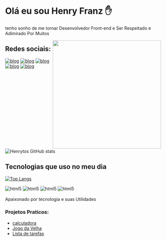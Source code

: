 
# Olá eu sou Henry Franz ✋

tenho sonho de me tornar Desenvolvedor Front-end e Ser Respeitado e Adimirado Por Muitos


<img align="right" width="350em" src="https://raw.githubusercontent.com/gist/Henrytos/2e6d7bd03518b93c4d858129e3459d1f/raw/451483efaf3a0c60a7d3401d543fbfa3b6c5ea63/githubcard.svg"/>

## Redes sociais:

[![blog](https://img.shields.io/badge/WhatsApp-25D366?style=for-the-badge&logo=whatsapp&logoColor=white)](https://wa.me/5511967603378)
[![blog](https://img.shields.io/badge/Facebook-1877F2?style=for-the-badge&logo=facebook&logoColor=white)](https://www.facebook.com/profile.php?id=100035259228757)
[![blog](https://img.shields.io/badge/Instagram-E4405F?style=for-the-badge&logo=instagram&logoColor=white)](https://www.instagram.com/_henry2928/)
[![blog](https://img.shields.io/badge/linkedin-0072b1?style=for-the-badge&logo=linkedin&logoColor=white)](https://www.linkedin.com/in/henry-franz-617841245/)
[![blog](https://img.shields.io/badge/DIscord-7289d9?style=for-the-badge&logo=Discord&logoColor=white)](https://discord.gg/a8sYJXvV)
<br>
<br>

![Henrytos GitHub stats](https://github-readme-stats.vercel.app/api?username=Henrytos&show_icons=true&theme=radical)



## Tecnologias que uso no meu dia

[![Top Langs](https://github-readme-stats.vercel.app/api/top-langs/?username=Henrytos)](https://github.com/anuraghazra/github-readme-stats)
<div style="display: inli_block">
<img align="center" alt="html5" src="https://img.shields.io/badge/HTML5-rgb(227,%2079,%2038)?style=for-the-badge&logo=html5&logoColor=white">
<img align="center" alt="html5" src="https://img.shields.io/badge/CSS3-rgb(21,%20114,%20182)?style=for-the-badge&logo=css3&logoColor=white">
<img align="center" alt="html5" src="https://img.shields.io/badge/Javascript-rgb(247,%20223,%2030)?style=for-the-badge&logo=javascript&logoColor=black">
<img align="center" alt="html5" src="https://img.shields.io/badge/BOOTSTRAP-rgb(86,%2061,%20124)?style=for-the-badge&logo=bootstrap&logoColor=white">

</div>
<br/>
Apaixonado  por tecnologia e suas Utilidades

### Projetos Praticos:
- [calculadora](https://henrytos.github.io/calc.js/)
- [Jogo da Velha](https://henrytos.github.io/Jogo-da-velha/)
- [Lista de tarefas](https://henrytos.github.io/Lista-de-tarefas/)
